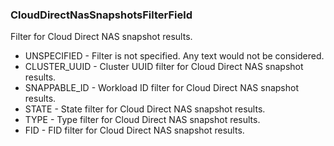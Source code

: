 ### CloudDirectNasSnapshotsFilterField
Filter for Cloud Direct NAS snapshot results.

- UNSPECIFIED - Filter is not specified. Any text would not be considered.
- CLUSTER_UUID - Cluster UUID filter for Cloud Direct NAS snapshot results.
- SNAPPABLE_ID - Workload ID filter for Cloud Direct NAS snapshot results.
- STATE - State filter for Cloud Direct NAS snapshot results.
- TYPE - Type filter for Cloud Direct NAS snapshot results.
- FID - FID filter for Cloud Direct NAS snapshot results.
